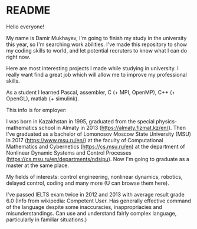 # README

Hello everyone!

My name is Damir Mukhayev, I'm going to finish my study in the university this year, so I'm searching work abilities. I've made this repository to show my coding skills to world, and let potential recruters to know what I can do right now.

Here are most interesting projects I made while studying in university. I really want find a great job which will allow me to improve my professional skills.

As a student I learned Pascal, assembler, C (+ MPI, OpenMP), C++ (+ OpenGL), matlab (+ simulink). 

This info is for employer:

I was born in Kazakhstan in 1995, graduated from the special physics-mathematics school in Almaty in 2013 (https://almaty.fizmat.kz/en/).
Then I've graduated as a bachelor of Lomonosov Moscow State University (MSU) in 2017 (https://www.msu.ru/en/) at the faculty of Computational Mathematics and Cybernetics (https://cs.msu.ru/en) at the department of Nonlinear Dynamic Systems and Control Processes (https://cs.msu.ru/en/departments/ndsipu). Now I'm going to graduate as a master at the same place.

My fields of interests: control engineering, nonlinear dynamics, robotics, delayed control, coding and many more (U can browse them here).

I've passed IELTS exam twice in 2012 and 2013 with average result grade 6.0 (Info from wikipedia: Competent User.	Has generally effective command of the language despite some inaccuracies, inappropriacies and misunderstandings. Can use and understand fairly complex language, particularly in familiar situations.)
